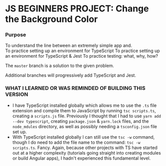 # JS BEGINNERS PROJECT: Change the Background Color

### Purpose

To understand the line between an extremely simple app and.  
To practice setting up an environment for TypeScript
To practice setting up an environment for TypeScript & Jest
To practice testing: what, why, how?

The `master` branch is a solution to the given problem.

Additional branches will progressively add TypeScript and Jest.

### WHAT I LEARNED OR WAS REMINDED OF BUILDING THIS VERSION

- I have TypeScript installed globally which allows me to use the `.ts` file extension and compile them to JavaScript by running `tsc scripts.ts`, creating a `scripts.js` file. Previously I thought that I had to use `yarn add --dev typescript`, creating `package.json` & `yarn.lock` files, and the `node_mdules` directory, as well as possibly needing a `tsconfig.json` file set up.
- With TypeScript installed globally I can still use the `tsc -w` command, though I do need to add the file name to the command: `tsc -w scripts.ts`. Fancy. Again, because other projects with TS have started out at a higher complexity (tutorials going straight into creating modules or build Angular apps), I hadn't experienced this fundamental level.
